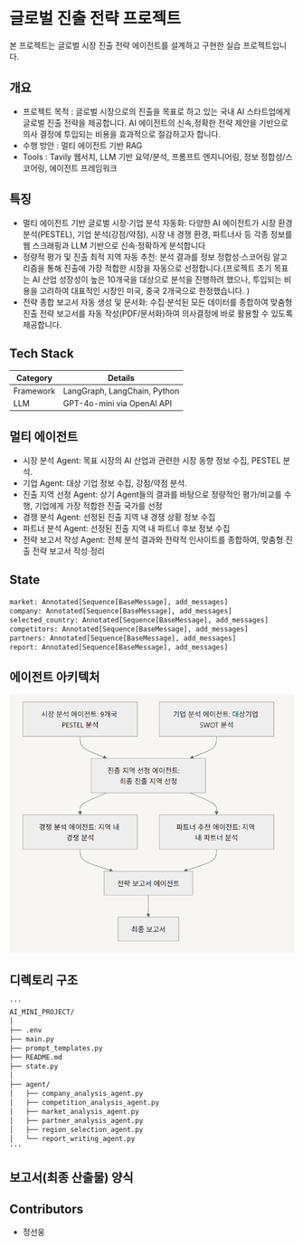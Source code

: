 # 글로벌 진출 전략 프로젝트
본 프로젝트는 글로벌 시장 진출 전략 에이전트를 설계하고 구현한 실습 프로젝트입니다.

## 개요

- 프로젝트 목적 : 글로벌 시장으로의 진출을 목표로 하고 있는 국내 AI 스타트업에게 글로벌 진출 전략을 제공합니다.
                 AI 에이전트의 신속,정확한 전략 제안을 기반으로 의사 결정에 투입되는 비용을 효과적으로 절감하고자 합니다.  
- 수행 방안 : 멀티 에이전트 기반 RAG 
- Tools : Tavily 웹서치, LLM 기반 요약/분석, 프롬프트 엔지니어링, 정보 정합성/스코어링, 에이전트 프레임워크 

## 특징

- 멀티 에이전트 기반 글로벌 시장·기업 분석 자동화: 다양한 AI 에이전트가 시장 환경 분석(PESTEL), 기업 분석(강점/약점), 시장 내 경쟁 환경, 파트너사 등 각종 정보를 웹 스크래핑과 LLM 기반으로 신속·정확하게  분석합니다
- 정량적 평가 및 진출 최적 지역 자동 추천: 분석 결과를 정보 정합성·스코어링 알고리즘을 통해 진출에 가장 적합한 시장을 자동으로 선정합니다.(프로젝트 초기 목표는 AI 산업 성장성이 높은 10개국을 대상으로 분석을 진행하려 했으나, 투입되는 비용을 고려하여 대표적인 시장인 미국, 중국 2개국으로 한정했습니다. )
- 전략 종합 보고서 자동 생성 및 문서화: 수집·분석된 모든 데이터를 종합하여 맞춤형 진출 전략 보고서를 자동 작성(PDF/문서화)하여 의사결정에 바로 활용할 수 있도록 제공합니다.


## Tech Stack 
| Category   | Details                      |
|------------|------------------------------|
| Framework  | LangGraph, LangChain, Python |
| LLM        | GPT-4o-mini via OpenAI API   |


## 멀티 에이전트
 
- 시장 분석 Agent: 목표 시장의 AI 산업과 관련한 시장 동향 정보 수집, PESTEL 분석. 
- 기업 Agent: 대상 기업 정보 수집, 강점/약점 분석.
- 진출 지역 선정 Agent: 상기 Agent들의 결과를 바탕으로 정량적인 평가/비교를 수행, 기업에게 가장 적합한 진출 국가를 선정
- 경쟁 분석 Agent: 선정된 진출 지역 내 경쟁 상황 정보 수집
- 파트너 분석 Agent: 선정된 진출 지역 내 파트너 후보 정보 수집 
- 전략 보고서 작성 Agent: 전체 분석 결과와 전략적 인사이트를 종합하여, 맞춤형 진출 전략 보고서 작성·정리

## State 
    market: Annotated[Sequence[BaseMessage], add_messages]
    company: Annotated[Sequence[BaseMessage], add_messages]
    selected_country: Annotated[Sequence[BaseMessage], add_messages]
    competitors: Annotated[Sequence[BaseMessage], add_messages]
    partners: Annotated[Sequence[BaseMessage], add_messages]
    report: Annotated[Sequence[BaseMessage], add_messages]


## 에이전트 아키텍처
![graphdiagram](./graphdiagram.PNG)


## 디렉토리 구조
<pre><code>'''
AI_MINI_PROJECT/
│
├── .env
├── main.py
├── prompt_templates.py
├── README.md
├── state.py
│
├── agent/
│   ├── company_analysis_agent.py
│   ├── competition_analysis_agent.py
│   ├── market_analysis_agent.py
│   ├── partner_analysis_agent.py
│   ├── region_selection_agent.py
│   └── report_writing_agent.py
'''</code></pre>

## 보고서(최종 산출물) 양식



## Contributors 
- 정선웅
